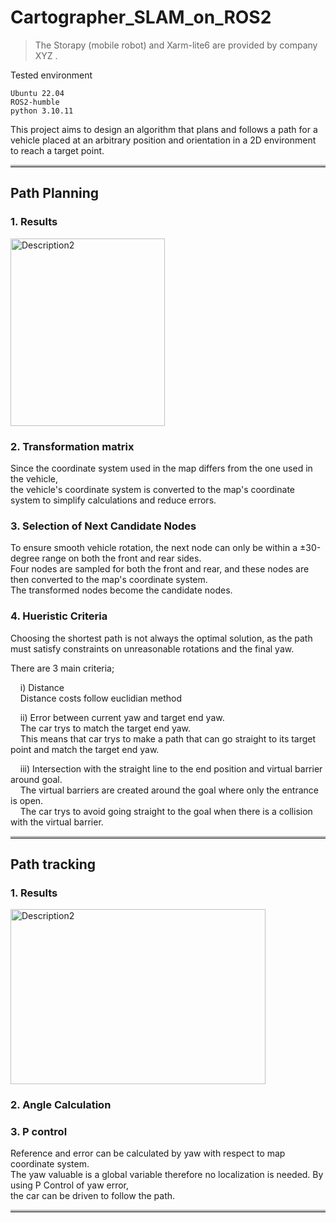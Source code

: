 # Cartographer_SLAM_on_ROS2

> The Storapy (mobile robot) and Xarm-lite6 are provided by company XYZ .

Tested environment
```
Ubuntu 22.04
ROS2-humble
python 3.10.11
```

This project aims to design an algorithm that plans and follows a path for a vehicle placed at an arbitrary position and orientation in a 2D environment to reach a target point.
<hr style="border-top: 3px solid #bbb;">  

## Path Planning  

### 1. Results  
<img src="https://github.com/user-attachments/assets/ca46bb0c-b40e-48ef-8006-e062758d0a77" alt="Description2" style="width: 70%; height: 300px;">  

### 2. Transformation matrix    
Since the coordinate system used in the map differs from the one used in the vehicle,  
the vehicle's coordinate system is converted to the map's coordinate system to simplify calculations and reduce errors.  
  
### 3. Selection of Next Candidate Nodes  
To ensure smooth vehicle rotation, the next node can only be within a ±30-degree range on both the front and rear sides.  
Four nodes are sampled for both the front and rear, and these nodes are then converted to the map's coordinate system.  
The transformed nodes become the candidate nodes.  
  
### 4. Hueristic Criteria  
Choosing the shortest path is not always the optimal solution, as the path must satisfy constraints on unreasonable rotations and the final yaw.
  
There are 3 main criteria;

&nbsp;&nbsp;&nbsp;&nbsp;i) Distance  
&nbsp;&nbsp;&nbsp;&nbsp;Distance costs follow euclidian method

&nbsp;&nbsp;&nbsp;&nbsp;ii) Error between current yaw and target end yaw.  
&nbsp;&nbsp;&nbsp;&nbsp;The car trys to match the target end yaw.  
&nbsp;&nbsp;&nbsp;&nbsp;This means that car trys to make a path that can go straight to its target point and match the target end yaw.  

&nbsp;&nbsp;&nbsp;&nbsp;iii) Intersection with the straight line to the end position and virtual barrier around goal.  
&nbsp;&nbsp;&nbsp;&nbsp;The virtual barriers are created around the goal where only the entrance is open.  
&nbsp;&nbsp;&nbsp;&nbsp;The car trys to avoid going straight to the goal when there is a collision with the virtual barrier.  

<hr style="border-top: 3px solid #bbb;">  
  
## Path tracking  

### 1. Results  
<img src="https://github.com/user-attachments/assets/3dc48f8c-4cd5-4c5d-bc57-5bc758692e86" alt="Description2" style="width: 90%; height: 280px;">  

### 2. Angle Calculation  
  
### 3. P control
Reference and error can be calculated by yaw with respect to map coordinate system.  
The yaw valuable is a global variable therefore no localization is needed. By using P Control of yaw error,  
the car can be driven to follow the path.  
  
<hr style="border-top: 3px solid #bbb;">  


